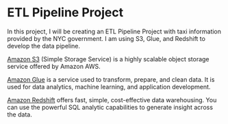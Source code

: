 # ETL Pipeline Project

In this project, I will be creating an ETL Pipeline Project with taxi information provided by the NYC government. I am using S3, Glue, and Redshift to develop the data pipeline.

[Amazon S3](https://aws.amazon.com/s3/) (Simple Storage Service) is a highly scalable object storage service offered by Amazon AWS. 

[Amazon Glue](https://aws.amazon.com/glue/) is a service used to transform, prepare, and clean data. It is used for data analytics, machine learning, and application development.

[Amazon Redshift](https://aws.amazon.com/redshift/) offers fast, simple, cost-effective data warehousing. You can use the powerful SQL analytic capabilities to generate insight across the data.


